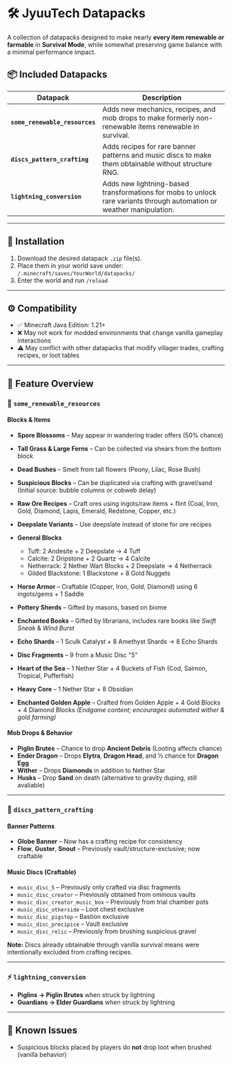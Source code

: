 # 🛠️ JyuuTech Datapacks

A collection of datapacks designed to make nearly **every item renewable or farmable** in **Survival Mode**, while somewhat preserving game balance with a minimal performance impact.

## 📦 Included Datapacks

| Datapack                       | Description                                                                                                           |
| ------------------------------ | --------------------------------------------------------------------------------------------------------------------- |
| **`some_renewable_resources`** | Adds new mechanics, recipes, and mob drops to make formerly non-renewable items renewable in survival.                |
| **`discs_pattern_crafting`**   | Adds recipes for rare banner patterns and music discs to make them obtainable without structure RNG.                  |
| **`lightning_conversion`**     | Adds new lightning-based transformations for mobs to unlock rare variants through automation or weather manipulation. |

---

## 🧰 Installation

1. Download the desired datapack `.zip` file(s).
3. Place them in your world save under:
   `/.minecraft/saves/YourWorld/datapacks/`
4. Enter the world and run `/reload`

---

## ⚙️ Compatibility

* ✅ Minecraft Java Edition: 1.21+
* ❌ May not work for modded environments that change vanilla gameplay interactions
* ⚠️ May conflict with other datapacks that modify villager trades, crafting recipes, or loot tables

---

## 📜 Feature Overview

### 📁 `some_renewable_resources`

#### Blocks & Items

* **Spore Blossoms** – May appear in wandering trader offers (50% chance)
* **Tall Grass & Large Ferns** – Can be collected via shears from the bottom block
* **Dead Bushes** – Smelt from tall flowers (Peony, Lilac, Rose Bush)
* **Suspicious Blocks** – Can be duplicated via crafting with gravel/sand
  (Initial source: bubble columns or cobweb delay)
* **Raw Ore Recipes** – Craft ores using ingots/raw items + flint
  (Coal, Iron, Gold, Diamond, Lapis, Emerald, Redstone, Copper, etc.)
* **Deepslate Variants** – Use deepslate instead of stone for ore recipes
* **General Blocks**

  * Tuff: 2 Andesite + 2 Deepslate → 4 Tuff
  * Calcite: 2 Dripstone + 2 Quartz → 4 Calcite
  * Netherrack: 2 Nether Wart Blocks + 2 Deepslate → 4 Netherrack
  * Gilded Blackstone: 1 Blackstone + 8 Gold Nuggets
* **Horse Armor** – Craftable (Copper, Iron, Gold, Diamond) using 6 ingots/gems + 1 Saddle
* **Pottery Sherds** – Gifted by masons, based on biome
* **Enchanted Books** – Gifted by librarians, includes rare books like *Swift Sneak* & *Wind Burst*
* **Echo Shards** – 1 Sculk Catalyst + 8 Amethyst Shards → 8 Echo Shards
* **Disc Fragments** – 9 from a Music Disc "5"
* **Heart of the Sea** – 1 Nether Star + 4 Buckets of Fish (Cod, Salmon, Tropical, Pufferfish)
* **Heavy Core** – 1 Nether Star + 8 Obsidian
* **Enchanted Golden Apple** – Crafted from Golden Apple + 4 Gold Blocks + 4 Diamond Blocks
  *(Endgame content; encourages automated wither & gold farming)*

#### Mob Drops & Behavior

* **Piglin Brutes** – Chance to drop **Ancient Debris** (Looting affects chance)
* **Ender Dragon** – Drops **Elytra**, **Dragon Head**, and 1⁄5 chance for **Dragon Egg**
* **Wither** – Drops **Diamonds** in addition to Nether Star
* **Husks** – Drop **Sand** on death (alternative to gravity duping, still avaliable)

---

### 📁 `discs_pattern_crafting`

#### Banner Patterns

* **Globe Banner** – Now has a crafting recipe for consistency
* **Flow**, **Guster**, **Snout** – Previously vault/structure-exclusive; now craftable

#### Music Discs (Craftable)

* `music_disc_5` – Previously only crafted via disc fragments
* `music_disc_creator` – Previously obtained from ominous vaults
* `music_disc_creator_music_box` – Previously from trial chamber pots
* `music_disc_otherside` – Loot chest exclusive
* `music_disc_pigstep` – Bastion exclusive
* `music_disc_precipice` – Vault exclusive
* `music_disc_relic` – Previously from brushing suspicious gravel

**Note:** Discs already obtainable through vanilla survival means were intentionally excluded from crafting recipes.

---

### ⚡ `lightning_conversion`

* **Piglins → Piglin Brutes** when struck by lightning
* **Guardians → Elder Guardians** when struck by lightning

---

## 🧪 Known Issues

* Suspicious blocks placed by players do **not** drop loot when brushed (vanilla behavior)


